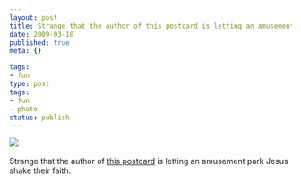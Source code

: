```yaml
---
layout: post
title: Strange that the author of this postcard is letting an amusement park Jesus shake their faith.
date: 2009-03-10
published: true
meta: {}

tags:
- fun
type: post
tags:
- fun
- photo
status: publish
---
```

![](http://media.eick.us/2011/05/4Lbi8pbnEkwv30bub0OQvjoto1_5001.jpg)<br /><br />Strange that the author of [this postcard](http://postsecret.blogspot.com) is letting an amusement park Jesus shake their faith.
